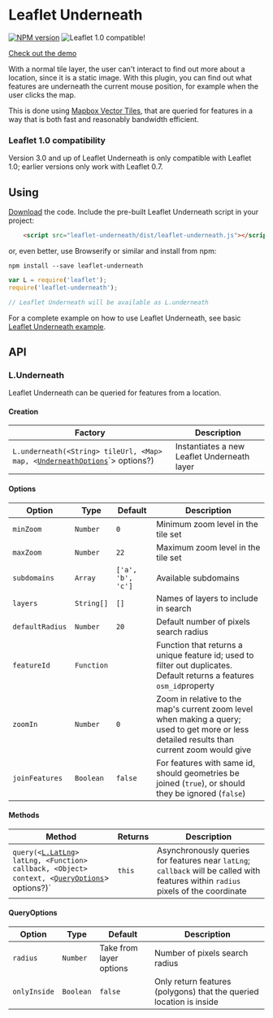 # Leaflet Underneath

[![NPM version](https://img.shields.io/npm/v/leaflet-underneath.svg)](https://www.npmjs.com/package/leaflet-underneath) ![Leaflet 1.0 compatible!](https://img.shields.io/badge/Leaflet%201.0-%E2%9C%93-1EB300.svg?style=flat)

[Check out the demo](http://www.liedman.net/leaflet-underneath/)

With a normal tile layer, the user can't interact to find out more about a location, since it is a static image. With this plugin, you can find out what features are underneath the current mouse position, for example when the user clicks the map.

This is done using [Mapbox Vector Tiles](https://www.mapbox.com/developers/vector-tiles/), that are queried for features in a way that is both fast and reasonably bandwidth efficient.

### Leaflet 1.0 compatibility

Version 3.0 and up of Leaflet Underneath is only compatible with Leaflet 1.0; earlier versions only work with Leaflet 0.7.

## Using

[Download](https://github.com/perliedman/leaflet-underneath/releases) the code. Include the pre-built Leaflet Underneath script in your project:

```html
    <script src="leaflet-underneath/dist/leaflet-underneath.js"></script>
```

or, even better, use Browserify or similar and install from npm:

```
npm install --save leaflet-underneath
```

```javascript
var L = require('leaflet');
require('leaflet-underneath');

// Leaflet Underneath will be available as L.underneath
```

For a complete example on how to use Leaflet Underneath, see basic [Leaflet Underneath example](https://github.com/perliedman/leaflet-underneath/blob/master/example/index.js).

## API

### L.Underneath

Leaflet Underneath can be queried for features from a location.

#### Creation

Factory              | Description
---------------------|-----------------------------
`L.underneath(<String> tileUrl, <Map> map, <`[`UnderneathOptions`](#underneathoptions)`> options?) | Instantiates a new Leaflet Underneath layer

#### Options

Option                 | Type          | Default              | Description
-----------------------|---------------|----------------------|----------------------------
`minZoom`              | `Number`      | `0`                  | Minimum zoom level in the tile set
`maxZoom`              | `Number`      | `22`                 | Maximum zoom level in the tile set
`subdomains`           | `Array`       | `['a', 'b', 'c']`    | Available subdomains
`layers`               | `String[]`    | `[]`                 | Names of layers to include in search
`defaultRadius`        | `Number`      | `20`                 | Default number of pixels search radius
`featureId`            | `Function`    |                      | Function that returns a unique feature id; used to filter out duplicates. Default returns a features `osm_id`property
`zoomIn`               | `Number`      | `0`                  | Zoom in relative to the map's current zoom level when making a query; used to get more or less detailed results than current zoom would give
`joinFeatures`         | `Boolean`     | `false`              | For features with same id, should geometries be joined (`true`), or should they be ignored (`false`)

#### Methods

Method                          | Returns                   | Description
--------------------------------|---------------------------|--------------------------
`query(<`[`L.LatLng`](http://leafletjs.com/reference.html#latlng)`> latLng, <Function> callback, <Object> context, <`[`QueryOptions`](#queryoptions)> options?)` | `this` | Asynchronously queries for features near `latLng`; `callback` will be called with features within `radius` pixels of the coordinate

#### QueryOptions

Option                 | Type          | Default              | Description
-----------------------|---------------|----------------------|----------------------------
`radius`               | `Number`      | Take from layer options | Number of pixels search radius
`onlyInside`           | `Boolean`     | `false`              | Only return features (polygons) that the queried location is inside
